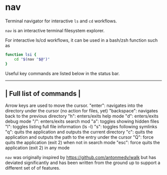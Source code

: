 # nav
Terminal navigator for interactive `ls` and `cd` workflows.


`nav` is an interactive terminal filesystem explorer.

For interactive ls/cd workflows, it can be used in a bash/zsh function such as
```bash
function lsi {
	cd "$(nav "$@")"
}
```
Useful key commands are listed below in the status bar.

------------------------
| Full list of commands |
------------------------
Arrow keys are used to move the cursor.
"enter":     navigates into the directory under the cursor (no action for files, yet)
"backspace": navigates back to the previous directory
"h": enters/exits help mode
"d": enters/exits debug mode
"/": enters/exits search mod
"a": toggles showing hidden files
"l": toggles listing full file information (ls -l)
"s": toggles following symlinks
"q":   quits the application and outputs the current directory
"c":   quits the application and outputs the path to the entry under the cursor
"Q":   force quits the application (exit 2) when not in search mode
"esc": force quits the application (exit 2) in any mode

`nav` was originally inspired by https://github.com/antonmedv/walk but has deviated significantly and has been written from the ground up to support a different set of of features.
